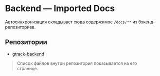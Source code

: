 # Backend — Imported Docs

Автосинхронизация складывает сюда содержимое `/docs/**` из бэкенд-репозиториев.

## Репозитории
- [gtrack-backend](gtrack-backend/index.md)

> Список файлов внутри репозитория показывается на его странице.
